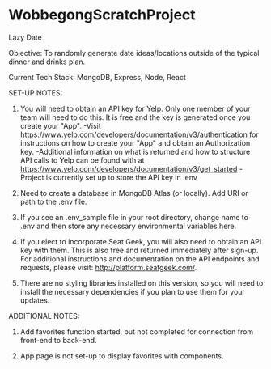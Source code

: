 # WobbegongScratchProject
Lazy Date

Objective: To randomly generate date ideas/locations outside of the typical dinner and drinks plan.

Current Tech Stack: MongoDB, Express, Node, React

SET-UP NOTES:

1. You will need to obtain an API key for Yelp. Only one member of your team will need to do this. It is free and the key is generated once you create your "App".
  -Visit https://www.yelp.com/developers/documentation/v3/authentication for instructions on how to create your "App" and obtain an Authorization key.
  -Additional information on what is returned and how to structure API calls to Yelp can be found with at https://www.yelp.com/developers/documentation/v3/get_started
  -Project is currently set up to store the API key in .env

2. Need to create a database in MongoDB Atlas (or locally). Add URI or path to the .env file.

3. If you see an .env_sample file in your root directory, change name to .env and then store any necessary environmental variables here. 

4. If you elect to incorporate Seat Geek, you will also need to obtain an API key with them. This is also free and returned immediately after sign-up. For additional instructions and documentation on the API endpoints and requests, please visit: http://platform.seatgeek.com/.

5. There are no styling libraries installed on this version, so you will need to install the necessary dependencies if you plan to use them for your updates.  

ADDITIONAL NOTES: 

1. Add favorites function started, but not completed for connection from front-end to back-end.

2. App page is not set-up to display favorites with components.